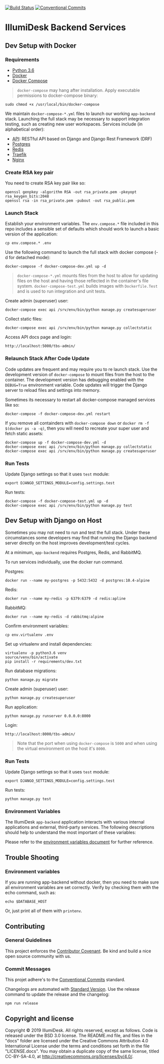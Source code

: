 [![Build Status](https://travis-ci.com/IllumiDesk/illumidesk.svg?token=y3jvxynhJQZHELnDYJdy&branch=master)](https://travis-ci.com/IllumiDesk/illumidesk)
[![Conventional Commits](https://img.shields.io/badge/Conventional%20Commits-1.0.0-yellow.svg)](https://conventionalcommits.org)

# IllumiDesk Backend Services

## Dev Setup with Docker

### Requirements

- [Python 3.6](https://www.python.org/downloads/release/python-360/)
- [Docker](https://docs.docker.com/engine/installation/)
- [Docker Compose](https://docs.docker.com/compose/install/)

> `docker-compose` may hang after installation. Apply executable permissions to docker-compose binary:

    sudo chmod +x /usr/local/bin/docker-compose

We maintain `docker-compose-*.yml` files to launch our working `app-backend` stack. Launching the full stack may be necessary to support integration testing, such as creating new user workspaces. Services include (in alphabetical order):

- [API](./app-backend): RESTful API based on Django and Django Rest Framework (DRF)
- [Postgres](https://hub.docker.com/_/postgres/)
- [Redis](https://hub.docker.com/_/redis/)
- [Traefik](https://hub.docker.com/_/traefik)
- [Nginx](https://hub.docker.com/_/nginx)

### Create RSA key pair

You need to create RSA key pair like so:

    openssl genpkey -algorithm RSA -out rsa_private.pem -pkeyopt rsa_keygen_bits:2048
    openssl rsa -in rsa_private.pem -pubout -out rsa_public.pem

### Launch Stack

Establish your environment variables. The `env.compose.*` file included in this repo includes a sensible set of defaults which should work to launch a basic version of the application:

    cp env.compose.* .env

Use the following command to launch the full stack with docker compose (-d for detached mode):

    docker-compose -f docker-compose-dev.yml up -d

> `docker-compose-*.yml` mounts files from the host to allow for updating files on the host and having those reflected in the container's file system. `docker-compose-test.yml` builds images with `Dockerfile.Test` and is used to run integration and unit tests.

Create admin (superuser) user:

    docker-compose exec api /srv/env/bin/python manage.py createsuperuser

Collect static files:

    docker-compose exec api /srv/env/bin/python manage.py collectstatic

Access API docs page and login:

    http://localhost:5000/tbs-admin/

### Relaunch Stack After Code Update

Code updates are frequent and may require you to re launch stack. Use the development version of `docker-compose` to mount files from the host to the container. The development version has debugging enabled with the `DEBUG=True` environment variable. Code updates will trigger the Django server to reload files and settings into memory.

Sometimes its necessary to restart all docker-compose managed services like so:

    docker-compose -f docker-compose-dev.yml restart

If you remove all containders with `docker-compose down` or `docker rm -f $(docker ps -a -q)`, then
you will need to recreate your super user and fetch static assets:

    docker-compose up -f docker-compose-dev.yml -d
    docker-compose exec api /srv/env/bin/python manage.py collectstatic
    docker-compose exec api /srv/env/bin/python manage.py createsuperuser

### Run Tests

Update Django settings so that it uses `test` module:

    export DJANGO_SETTINGS_MODULE=config.settings.test

Run tests:

    docker-compose -f docker-compose-test.yml up -d
    docker-compose exec api /srv/env/bin/python manage.py test

## Dev Setup with Django on Host

Sometimes you may not need to run and test the full stack. Under these circumstances some developers may find that running the Django backend server directly on the host improves development/test cycles.

At a minimum, `app-backend` requires Postgres, Redis, and RabbitMQ.

To run services individually, use the docker run command.

Postgres:

    docker run --name my-postgres -p 5432:5432 -d postgres:10.4-alpine

Redis:

    docker run --name my-redis -p 6379:6379 -d redis:apline

RabbitMQ:

    docker run --name my-redis -d rabbitmq:alpine

Confirm environment variables:

    cp env.virtualenv .env

Set up virtualenv and install dependencies:

    virtualenv -p python3.6 venv
    source/venv/bin/activate
    pip install -r requirements/dev.txt

Run database migrations:

    python manage.py migrate

Create admin (superuser) user:

    python manage.py createsuperuser

Run application:

    python manage.py runserver 0.0.0.0:8000

Login:

    http://localhost:8000/tbs-admin/

> Note that the port when using `docker-compose` is `5000` and when using the virtual environment on the host it's `8000`.

### Run Tests

Update Django settings so that it uses `test` module:

    export DJANGO_SETTINGS_MODULE=config.settings.test

Run tests:

    python manage.py test

### Environment Variables

The IllumiDesk `app-backend` application interacts with various internal applications and external, third-party services. The following descriptions should help to understand the most important of these variables:

Please refer to the [environment variables document](./app-backend/docs/ENVIRONMENT_VARIABLES.md) for further reference.

## Trouble Shooting

### Environment variables

If you are running app-backend without docker, then you need to make sure all environment variables are set correctly. Verify by checking them with the echo command, such as:

    echo $DATABASE_HOST

Or, just print all of them with `printenv`.

## Contributing

### General Guidelines

This project enforces the [Contributor Covenant](./CODE_OF_CONDUCT.md). Be kind
and build a nice open source community with us.

### Commit Messages

This projet adhere's to the [Conventional Commits](https://conventionalcommits.org) standard.

Changelogs are automated with [Standard Version](https://github.com/conventional-changelog/standard-version). Use the release command to
update the release and the changelog:

    npm run release

## Copyright and license

Copyright © 2019 IllumiDesk. All rights reserved, except as follows. Code
is released under the BSD 3.0 license. The README.md file, and files in the
"docs" folder are licensed under the Creative Commons Attribution 4.0
International License under the terms and conditions set forth in the file
"LICENSE.docs". You may obtain a duplicate copy of the same license, titled
CC-BY-SA-4.0, at http://creativecommons.org/licenses/by/4.0/.
